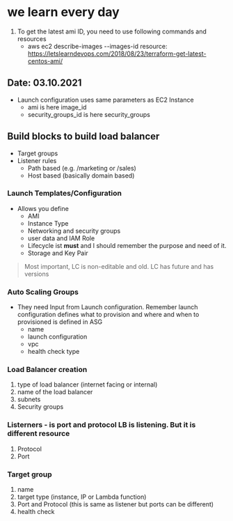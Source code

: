 # we learn every day
1. To get the latest ami ID, you need to use following commands and resources
    - aws ec2 describe-images --images-id 
    resource: https://letslearndevops.com/2018/08/23/terraform-get-latest-centos-ami/

## Date: 03.10.2021
* Launch configuration uses same parameters as EC2 Instance
    - ami is here image_id
    - security_groups_id is here security_groups

## Build blocks to build load balancer

* Target groups
* Listener rules
    - Path based (e.g. /marketing or /sales)
    - Host based (basically domain based)

### Launch Templates/Configuration

* Allows you define
  * AMI
  * Instance Type
  * Networking and security groups
  * user data and IAM Role
  * Lifecycle ist **must** and I should remember the purpose and need of it.
  * Storage and Key Pair
> Most important, LC is non-editable and old. LC has future and has versions

### Auto Scaling Groups

* They need Input from Launch configuration. Remember launch configuration defines what to provision and where and when to provisioned is defined in ASG
  * name
  * launch configuration
  * vpc
  * health check type

### Load Balancer creation

1. type of load balancer (internet facing or internal)
2. name of the load balancer
3. subnets
4. Security groups


### Listerners - is port and protocol LB is listening. But it is different resource

1. Protocol
2. Port

### Target group

1. name
2. target type (instance, IP or Lambda function)
3. Port and Protocol (this is same as listener but ports can be different)
4. health check
